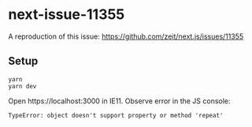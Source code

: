 # next-issue-11355

A reproduction of this issue: https://github.com/zeit/next.js/issues/11355

## Setup

```shell
yarn
yarn dev
```

Open https://localhost:3000 in IE11. Observe error in the JS console:

```
TypeError: object doesn't support property or method 'repeat'
```
